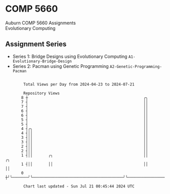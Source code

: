 # COMP 5660
Auburn COMP 5660 Assignments  
Evolutionary Computing

## Assignment Series
- Series 1: Bridge Designs using Evolutionary Computing `A1-Evolutionary-Bridge-Design`
- Series 2: Pacman using Genetic Programming `A2-Genetic-Programming-Pacman`

```

        Total Views per Day from 2024-04-23 to 2024-07-21

        Repository Views
       8 ┼                                                   ╭╮
       7 ┤                                                   ││
       7 ┤                                                   ││
       6 ┤                                                   ││
       6 ┤                                                   ││
       5 ┤                                                   ││
       5 ┤                                                   ││
       4 ┤╭╮                                                 ││
       4 ┤││                                                 ││
       3 ┤││                                                 ││
       3 ┤││                                                 ││
       2 ┤││                                                 ││
       2 ┤││                                                 ││
       1 ┤││       ╭╮                                        ││                          ╭╮
       1 ┤││       ││                                        ││                          ││
       0 ┼╯╰───────╯╰────────────────────────────────────────╯╰──────────────────────────╯╰────────

        Chart last updated - Sun Jul 21 00:45:44 2024 UTC
        
```
